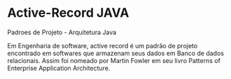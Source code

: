 # Active-Record JAVA
Padroes de Projeto - Arquitetura Java

Em Engenharia de software, active record  é  um padrão  de projeto 
encontrado em softwares que armazenam seus dados em Banco de
dados relacionais.
Assim foi nomeado por Martin Fowler em seu livro Patterns of
Enterprise Application Architecture.
